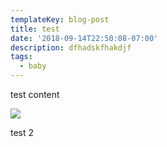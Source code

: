 ```yaml
---
templateKey: blog-post
title: test
date: '2018-09-14T22:50:08-07:00'
description: dfhadskfhakdjf
tags:
  - baby
---
```

test content

![](/assets/pompeador.jpg)

test 2
